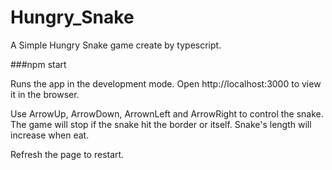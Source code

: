# Hungry_Snake
A Simple Hungry Snake game create by typescript.

###npm start

Runs the app in the development mode.
Open http://localhost:3000 to view it in the browser.

Use ArrowUp, ArrowDown, ArrownLeft and ArrowRight to control the snake.
The game will stop if the snake hit the border or itself. 
Snake's length will increase when eat.

Refresh the page to restart.
